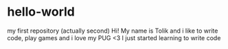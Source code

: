 # hello-world
my first repository (actually second)
Hi! My name is Tolik and i like to write code, play games and i love my PUG <3
I just started learning to write code
